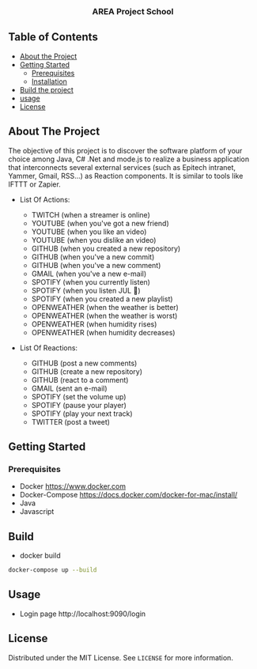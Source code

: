 <!-- PROJECT LOGO -->
<br />

  <h3 align="center">AREA Project School</h3>



<!-- TABLE OF CONTENTS -->
## Table of Contents

* [About the Project](#about-the-project)
* [Getting Started](#getting-started)
  * [Prerequisites](#prerequisites)
  * [Installation](#installation)
* [Build the project](#build)
* [usage](#usage)
* [License](#license)


<!-- ABOUT THE PROJECT -->
## About The Project
The objective of this project is to discover the software platform of your choice among Java, C# .Net and mode.js to realize a business application that interconnects several external services (such as Epitech intranet, Yammer, Gmail, RSS...) as Reaction components. 
It is similar to tools like IFTTT or Zapier.

- List Of Actions:
    - TWITCH (when a streamer is online)
    - YOUTUBE (when you've got a new friend)
    - YOUTUBE (when you like an video)
    - YOUTUBE (when you dislike an video)
    - GITHUB (when you created a new repository)
    - GITHUB (when you've a new commit)
    - GITHUB (when you've a new comment)
    - GMAIL (when you've a new e-mail)
    - SPOTIFY (when you currently listen)
    - SPOTIFY (when you listen JUL :rocket:)
    - SPOTIFY (when you created a new playlist)
    - OPENWEATHER (when the weather is better)
    - OPENWEATHER (when the weather is worst)
    - OPENWEATHER (when humidity rises)
    - OPENWEATHER (when humidity decreases)
    
- List Of Reactions:
    - GITHUB (post a new comments)
    - GITHUB (create a new repository)
    - GITHUB (react to a comment)
    - GMAIL (sent an e-mail)
    - SPOTIFY (set the volume up)
    - SPOTIFY (pause your player)
    - SPOTIFY (play your next track)
    - TWITTER (post a tweet)


<!-- GETTING STARTED -->
## Getting Started

### Prerequisites

* Docker https://www.docker.com
* Docker-Compose https://docs.docker.com/docker-for-mac/install/
* Java
* Javascript

<!-- USAGE EXAMPLES -->
## Build

* docker build
```sh
docker-compose up --build
```

## Usage

* Login page http://localhost:9090/login

<!-- LICENSE -->
## License

Distributed under the MIT License. See `LICENSE` for more information.
